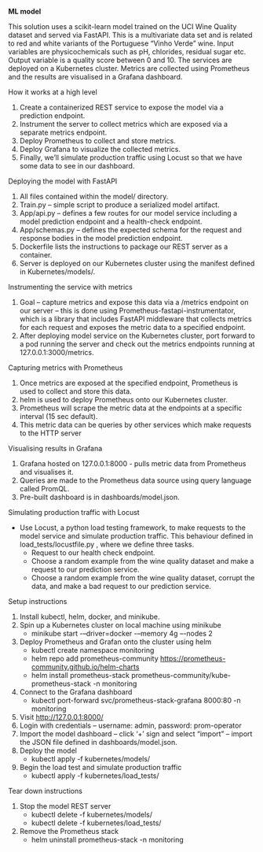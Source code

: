 **ML model**

This solution uses a scikit-learn model trained on the UCI Wine Quality dataset and served via FastAPI. This is a multivariate data set and is related to red and white variants of the Portuguese “Vinho Verde” wine. Input variables are physicochemicals such as pH, chlorides, residual sugar etc. Output variable is a quality score between 0 and 10. The services are deployed on a Kubernetes cluster. Metrics are collected using Prometheus and the results are visualised in a Grafana dashboard.

How it works at a high level 
1.	Create a containerized REST service to expose the model via a prediction endpoint.
2.	Instrument the server to collect metrics which are exposed via a separate metrics endpoint.
3.	Deploy Prometheus to collect and store metrics.
4.	Deploy Grafana to visualize the collected metrics.
5.	Finally, we’ll simulate production traffic using Locust so that we have some data to see in our dashboard.

Deploying the model with FastAPI
1.	All files contained within the model/ directory.
2.	Train.py – simple script to produce a serialized model artifact.
3.	App/api.py – defines a few routes for our model service including a model prediction endpoint and a health-check endpoint.
4.	App/schemas.py – defines the expected schema for the request and response bodies in the model prediction endpoint.
5.	Dockerfile lists the instructions to package our REST server as a container.
6.	Server is deployed on our Kubernetes cluster using the manifest defined in Kubernetes/models/.

Instrumenting the service with metrics 
1.	Goal – capture metrics and expose this data via a /metrics endpoint on our server – this is done using Prometheus-fastapi-instrumentator, which is a library that includes FastAPI middleware that collects metrics for each request and exposes the metric data to a specified endpoint.
2.	After deploying model service on the Kubernetes cluster, port forward to a pod running the server and check out the metrics endpoints running at 127.0.0.1:3000/metrics.

Capturing metrics with Prometheus
1.	Once metrics are exposed at the specified endpoint, Prometheus is used to collect and store this data. 
2.	helm is used to deploy Prometheus onto our Kubernetes cluster.
3.	Prometheus will scrape the metric data at the endpoints at a specific interval (15 sec default).
4.	This metric data can be queries by other services which make requests to the HTTP server

Visualising results in Grafana
1.	Grafana hosted on 127.0.0.1:8000  - pulls metric data from Prometheus and visualises it.
2.	Queries are made to the Prometheus data source using query language called PromQL.
3.	Pre-built dashboard is in dashboards/model.json.

Simulating production traffic with Locust
*	Use Locust, a python load testing framework, to make requests to the model service and simulate production traffic. This behaviour defined in load_tests/locustfile.py , where we define three tasks.
    *	Request to our health check endpoint.
    *	Choose a random example from the wine quality dataset and make a request to our prediction service.
    *	Choose a random example from the wine quality dataset, corrupt the data, and make a bad request to our prediction service.

Setup instructions 
1.	Install kubectl, helm, docker, and minikube.
2.	Spin up a Kubernetes cluster on local machine using minikube 
    *	minikube start -–driver=docker -–memory 4g –-nodes 2
3.	Deploy Prometheus and Grafan onto the cluster using helm
    *	kubectl create namespace monitoring
    *	helm repo add prometheus-community https://prometheus-community.github.io/helm-charts
    *	helm install prometheus-stack prometheus-community/kube-prometheus-stack -n monitoring
4.	Connect to the Grafana dashboard  
    *	kubectl port-forward svc/prometheus-stack-grafana 8000:80 -n monitoring 
5.	Visit http://127.0.0.1:8000/
6.	Login with credentials – username: admin, password: prom-operator
7.	Import the model dashboard – click ‘+’ sign and select “import” – import the JSON file defined in dashboards/model.json.
8.	Deploy the model 
    *	kubectl apply -f kubernetes/models/
9.	Begin the load test and simulate production traffic 
    *	kubectl apply -f kubernetes/load_tests/

Tear down instructions 

1.	Stop the model REST server 
    *	kubectl delete -f kubernetes/models/
    *	kubectl delete -f kubernetes/load_tests/
2.	Remove the Prometheus stack 
    *	helm uninstall prometheus-stack -n monitoring 
